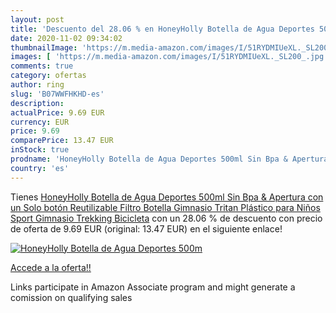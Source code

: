 ```yaml
---
layout: post
title: 'Descuento del 28.06 % en HoneyHolly Botella de Agua Deportes 500m'
date: 2020-11-02 09:34:02
thumbnailImage: 'https://m.media-amazon.com/images/I/51RYDMIUeXL._SL200_.jpg'
images: [ 'https://m.media-amazon.com/images/I/51RYDMIUeXL._SL200_.jpg' ]
comments: true
category: ofertas
author: ring
slug: 'B07WWFHKHD-es'
description:
actualPrice: 9.69 EUR
currency: EUR
price: 9.69
comparePrice: 13.47 EUR
inStock: true
prodname: 'HoneyHolly Botella de Agua Deportes 500ml Sin Bpa & Apertura con un Solo botón Reutilizable Filtro Botella Gimnasio Tritan Plástico para Niños  Sport  Gimnasio  Trekking  Bicicleta'
country: 'es'
---
```


Tienes [HoneyHolly Botella de Agua Deportes 500ml Sin Bpa & Apertura con un Solo botón Reutilizable Filtro Botella Gimnasio Tritan Plástico para Niños  Sport  Gimnasio  Trekking  Bicicleta](https://www.amazon.es/dp/B07WWFHKHD/?tag=tolees-21) con un 28.06 % de descuento con precio de oferta de 9.69 EUR (original: 13.47 EUR) en el siguiente enlace!

[![HoneyHolly Botella de Agua Deportes 500m](https://m.media-amazon.com/images/I/51RYDMIUeXL._SL200_.jpg)](https://www.amazon.es/dp/B07WWFHKHD/?tag=tolees-21)

[Accede a la oferta!!](https://www.amazon.es/dp/B07WWFHKHD/?tag=tolees-21)

Links participate in Amazon Associate program and might generate a comission on qualifying sales


